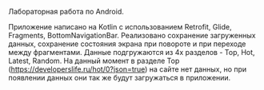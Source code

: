 Лабораторная работа по Android.

Приложение написано на Kotlin с использованием Retrofit, Glide, Fragments, BottomNavigationBar. Реализовано сохранение загруженных данных, сохранение состояния экрана при повороте и при переходе между фрагментами. Данные подгружаются из 4х разделов - Top, Hot, Latest, Random.
На данный момент в разделе Top (https://developerslife.ru/hot/0?json=true) на сайте нет данных, но при появлении данных они так же будут загружаться в приложении.
